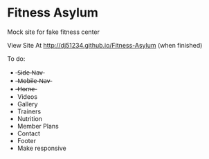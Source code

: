 # Fitness Asylum
Mock site for fake fitness center

View Site At http://dj51234.github.io/Fitness-Asylum (when finished)

To do:
- ̶S̶i̶d̶e̶-̶N̶a̶v̶
- ̶M̶o̶b̶i̶l̶e̶-̶N̶a̶v̶
- ̶H̶o̶m̶e̶
- Videos
- Gallery
- Trainers
- Nutrition
- Member Plans
- Contact
- Footer
- Make responsive
